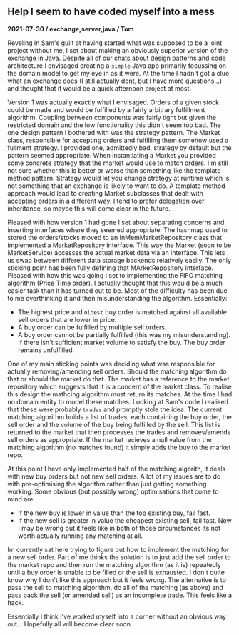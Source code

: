 ## Help I seem to have coded myself into a mess
**2021-07-30 / exchange,server,java / Tom**

Reveling in Sam's guilt at having started what was supposed to be a joint project without me, I set about making an obviously superior version of the exchange in Java. Despite all of our chats about design patterns and code architecture I envisaged creating a `simple` Java app primarily focussing on the domain model to get my eye in as it were. At the time I hadn't got a clue what an exchange does (I still actually dont, but I have more questions...) and thought that it would be a quick afternoon project at most.

Version 1 was actually exactly what I envisaged. Orders of a given stock could be made and would be fulfilled by a fairly arbitrary fulfillment algorithm. Coupling between components was fairly tight but given the restricted domain and the low functionality this didn't seem too bad. The one design pattern I bothered with was the strategy pattern. The Market class, responsible for accepting orders and fulfilling them somehow used a fullment strategy. I provided one, admittedly bad, strategy by default but the pattern seemed appropriate. When instantiating a Market you provided some concrete strategy that the market would use to match orders. I'm still not sure whether this is better or worse than something like the template method pattern. Strategy would let you change strategy at runtime which is not something that an exchange is likely to want to do. A template method approach would lead to creating Market subclasses that dealt with accepting orders in a different way. I tend to prefer delegation over inheritance, so maybe this will come clear in the future.

Pleased with how version 1 had gone I set about separating concerns and inserting interfaces where they seemed appropriate. The hashmap used to stored the orders/stocks moved to an InMemMarketRepository class that implemented a MarketRepository interface. This way the Market (soon to be MarketService) accesses the actual market data via an interface. This lets us swap between different data storage backends relatively easily. The only sticking point has been fully defining that MArketRepository interface. Pleased with how this was going I set to implementing the FIFO matching algorithm (Price Time order). I actually thought that this would be a much easier task than it has turned out to be. Most of the difficulty has been due to me overthinking it and then misunderstanding the algorithm. Essentially:
* The highest price and `oldest` buy order is matched against all available sell orders that are lower in price. 
* A buy order can be fulfilled by multiple sell orders.
* A buy order cannot be partially fulfilled (this was my misunderstanding). If there isn't sufficient market volume to satisfy the buy. The buy order remains unfulfilled.

One of my main sticking points was deciding what was responsible for actually removing/amending sell orders. Should the matching algorithm do that or should the market do that. The market has a reference to the market repository which suggests that it is a concern of the market class. To realise this design the mathcing algorithm must return its matches. At the time I had no domain entity to model these matches. Looking at Sam's code I realised that these were probably `trades` and promptly stole the idea. The current matching algorithm builds a list of trades, each containing the buy order, the sell order and the volume of the buy being fulfilled by the sell. This list is returned to the market that then processes the trades and removes/amends sell orders as appropriate. If the market recieves a null value from the matching algorithm (no matches found) it simply adds the buy to the market repo. 

At this point I have only implemented half of the matching algorith, it deals with new buy orders but not new sell orders. A lot of my issues are to do with pre-optimising the algorithm rather than just getting something working. Some obvious (but possibly wrong) optimisations that come to mind are:
* If the new buy is lower in value than the top existing buy, fail fast. 
* If the new sell is greater in value the cheapest existing sell, fail fast.
Now I may be wrong but it feels like in both of those circumstances its not worth actually running any matching at all. 

Im currently sat here trying to figure out how to implement the matching for a new sell order. Part of me thinks the solution is to just add the sell order to the market repo and then run the matching algorithm (as it is) repeatedly until a buy order is unable to be filled or the sell is exhausted. I don't quite know why I don't like this approach but it feels wrong. The alternative is to pass the sell to matching algorithm, do all of the matching (as above) and pass back the sell (or amended sell) as an incomplete trade. This feels like a hack.

Essentially I think I've worked myself into a corner without an obvious way out... Hopefully all will become clear soon.
